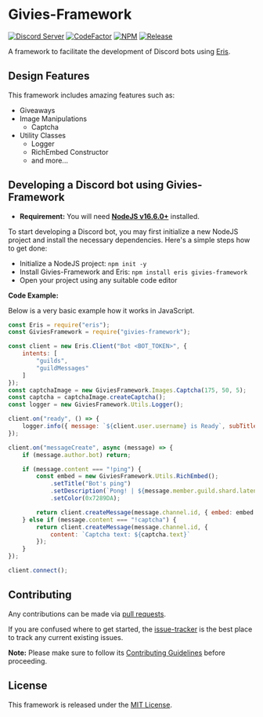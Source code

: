 # Givies-Framework

[![Discord Server](https://discord.com/api/guilds/772680478888034324/widget.png?style=shield)](https://discord.gg/22v8peAJp8)
[![CodeFactor](https://www.codefactor.io/repository/github/reinhello/givies-framework/badge)](https://www.codefactor.io/repository/github/reinhello/givies-framework)
[![NPM](https://img.shields.io/npm/v/givies-framework?color=green)](https://npmjs.com/package/givies-framework)
[![Release](https://img.shields.io/github/v/release/reinhello/givies-framework)](https://github.com/reinhello/givies-framework/releases/latest)

A framework to facilitate the development of Discord bots using [Eris](https://github.com/abalabahaha/eris).
## Design Features

This framework includes amazing features such as:

- Giveaways
- Image Manipulations
   - Captcha
- Utility Classes
    - Logger
    - RichEmbed Constructor
    - and more...

## Developing a Discord bot using Givies-Framework

- **Requirement:** You will need **[NodeJS v16.6.0+](https://nodejs.org)** installed.

To start developing a Discord bot, you may first initialize a new NodeJS project and install the necessary dependencies. Here's a simple steps how to get done:

- Initialize a NodeJS project: `npm init -y`
- Install Givies-Framework and Eris: `npm install eris givies-framework`
- Open your project using any suitable code editor

**Code Example:**

Below is a very basic example how it works in JavaScript.

```js
const Eris = require("eris");
const GiviesFramework = require("givies-framework");

const client = new Eris.Client("Bot <BOT_TOKEN>", {
    intents: [
        "guilds",
        "guildMessages"
    ]
});
const captchaImage = new GiviesFramework.Images.Captcha(175, 50, 5);
const captcha = captchaImage.createCaptcha();
const logger = new GiviesFramework.Utils.Logger();

client.on("ready", () => {
    logger.info({ message: `${client.user.username} is Ready`, subTitle: "Discord::Ready", title: "ERIS" });
});

client.on("messageCreate", async (message) => {
    if (message.author.bot) return;

    if (message.content === "!ping") {
        const embed = new GiviesFramework.Utils.RichEmbed();
            .setTitle("Bot's ping")
            .setDescription(`Pong! | ${message.member.guild.shard.latency}ms`)
            .setColor(0x7289DA);

        return client.createMessage(message.channel.id, { embed: embed });
    } else if (message.content === "!captcha") {
        return client.createMessage(message.channel.id, {
            content: `Captcha text: ${captcha.text}`
        });
    }
});

client.connect();
```

## Contributing

Any contributions can be made via [pull requests](https://github.com/reinhello/givies-framework/pulls).

If you are confused where to get started, the [issue-tracker](https://github.com/reinhello/givies-framework/issues) is the best place to track any current existing issues.

**Note:** Please make sure to follow its [Contributing Guidelines](https://github.com/reinhello/givies-framework/blob/master/.github/CONTRIBUTING.md) before proceeding.

## License

This framework is released under the [MIT License](https://github.com/reinhello/givies-framework/blob/master/LICENSE).
